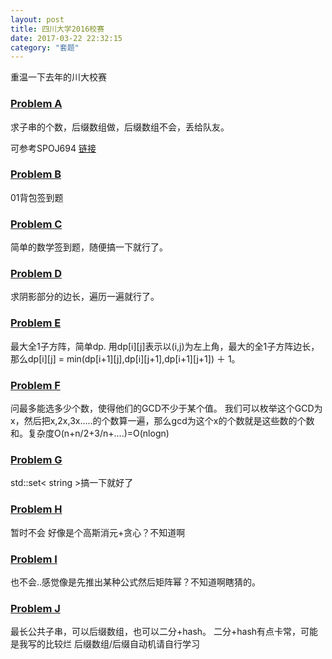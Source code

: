 ```yaml
---
layout: post
title: 四川大学2016校赛
date: 2017-03-22 22:32:15
category: "套题"
---
```

重温一下去年的川大校赛
### [Problem A](http://acm.scu.edu.cn/soj/contest/problem.action?cid=364&alias=A)

求子串的个数，后缀数组做，后缀数组不会，丢给队友。

可参考SPOJ694 [链接](http://blog.csdn.net/libin56842/article/details/46236781)

### [Problem B](http://acm.scu.edu.cn/soj/contest/problem.action?cid=364&alias=B)

01背包签到题

### [Problem C](http://acm.scu.edu.cn/soj/contest/problem.action?cid=364&alias=C)
简单的数学签到题，随便搞一下就行了。

### [Problem D](http://acm.scu.edu.cn/soj/contest/problem.action?cid=364&alias=D)
求阴影部分的边长，遍历一遍就行了。

### [Problem E](http://acm.scu.edu.cn/soj/contest/problem.action?cid=364&alias=E)
最大全1子方阵，简单dp.
用dp[i][j]表示以(i,j)为左上角，最大的全1子方阵边长，那么dp[i][j] = min(dp[i+1][j],dp[i][j+1],dp[i+1][j+1]) ＋ 1。

### [Problem F](http://acm.scu.edu.cn/soj/contest/problem.action?cid=364&alias=F)
问最多能选多少个数，使得他们的GCD不少于某个值。
我们可以枚举这个GCD为x，然后把x,2x,3x.....的个数算一遍，那么gcd为这个x的个数就是这些数的个数和。复杂度O(n+n/2+3/n+....)=O(nlogn)

### [Problem G](http://acm.scu.edu.cn/soj/contest/problem.action?cid=364&alias=G)
std::set< string >搞一下就好了

### [Problem H](http://acm.scu.edu.cn/soj/contest/problem.action?cid=364&alias=H)
暂时不会 好像是个高斯消元+贪心？不知道啊

### [Problem I](http://acm.scu.edu.cn/soj/contest/problem.action?cid=364&alias=I)
也不会..感觉像是先推出某种公式然后矩阵幂？不知道啊瞎猜的。

### [Problem J](http://acm.scu.edu.cn/soj/contest/problem.action?cid=364&alias=J)
最长公共子串，可以后缀数组，也可以二分+hash。
二分+hash有点卡常，可能是我写的比较烂
后缀数组/后缀自动机请自行学习
